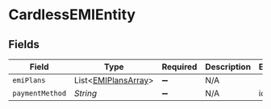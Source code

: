 # CardlessEMIEntity


## Fields

| Field                                                       | Type                                                        | Required                                                    | Description                                                 | Example                                                     |
| ----------------------------------------------------------- | ----------------------------------------------------------- | ----------------------------------------------------------- | ----------------------------------------------------------- | ----------------------------------------------------------- |
| `emiPlans`                                                  | List<[EMIPlansArray](../../models/shared/EMIPlansArray.md)> | :heavy_minus_sign:                                          | N/A                                                         |                                                             |
| `paymentMethod`                                             | *String*                                                    | :heavy_minus_sign:                                          | N/A                                                         | idfc                                                        |
